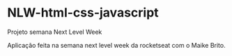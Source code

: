 # NLW-html-css-javascript
Projeto semana Next Level Week 

Aplicação feita na semana next level week da rocketseat com o Maike Brito.
